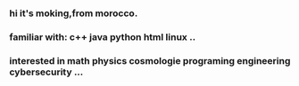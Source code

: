 ### hi it's moking,from morocco.
### familiar with: c++ java python html linux ..
### interested in math physics cosmologie programing engineering cybersecurity ...
